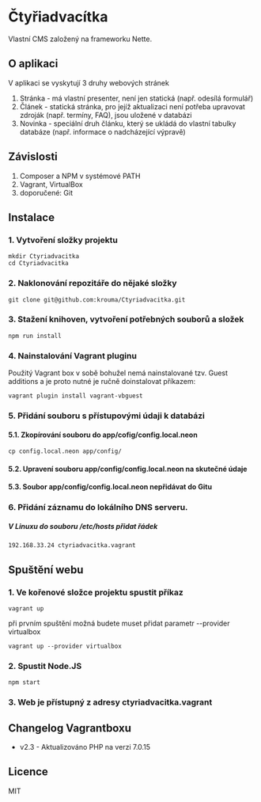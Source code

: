 # Čtyřiadvacítka
Vlastní CMS založený na frameworku Nette.   
## O aplikaci   
V aplikaci se vyskytují 3 druhy webových stránek   
1. Stránka - má vlastní presenter, není jen statická (např. odesílá formulář)   
2. Článek - statická stránka, pro jejíž aktualizaci není potřeba upravovat zdroják (např. termíny, FAQ),
   jsou uložené v databázi
3. Novinka - speciální druh článku, který se ukládá do vlastní tabulky databáze (např. informace o nadcházející
   výpravě)   

## Závislosti
1. Composer a NPM v systémové PATH
2. Vagrant, VirtualBox
3. doporučené: Git

## Instalace
### 1. Vytvoření složky projektu   
    mkdir Ctyriadvacitka   
    cd Ctyriadvacitka
    
### 2. Naklonování repozitáře do nějaké složky   
    git clone git@github.com:krouma/Ctyriadvacitka.git   
### 3. Stažení knihoven, vytvoření potřebných souborů a složek   
    npm run install    
### 4. Nainstalování Vagrant pluginu   
Použitý Vagrant box v sobě bohužel nemá nainstalované tzv. Guest additions a je proto nutné je ručně
doinstalovat příkazem:
   
    vagrant plugin install vagrant-vbguest   

### 5. Přidání souboru s přístupovými údaji k databázi   
#### 5.1. Zkopírování souboru do app/cofig/config.local.neon   
    cp config.local.neon app/config/   
#### 5.2. Upravení souboru app/config/config.local.neon na skutečné údaje   
#### 5.3. Soubor app/config/config.local.neon nepřidávat do Gitu
### 6. Přidání záznamu do lokálního DNS serveru.   
##### V Linuxu do souboru /etc/hosts přidat řádek   
    192.168.33.24 ctyriadvacitka.vagrant   

## Spuštění webu
### 1. Ve kořenové složce projektu spustit příkaz   
    vagrant up   
při prvním spuštění možná budete muset přidat parametr --provider virtualbox    

    vagrant up --provider virtualbox    
### 2. Spustit Node.JS   
    npm start
    
### 3. Web je přístupný z adresy ctyriadvacitka.vagrant

## Changelog Vagrantboxu
- v2.3 - Aktualizováno PHP na verzi 7.0.15

## Licence

MIT

